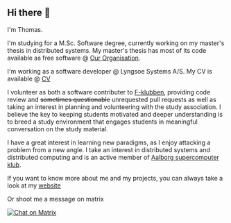 ## Hi there 👋
I'm Thomas.

I'm studying for a M.Sc. Software degree, currently working on my master's thesis in distributed systems. My master's thesis has most of its code available as free software @ [Our Organisation](https://github.com/aau-p9s).

I'm working as a software developer @ Lyngsoe Systems A/S. My CV is available @ [CV](https://github.com/Mast3rwaf1z/CV)

I volunteer as both a software contributer to [F-klubben](https://github.com/f-klubben), providing code review and ~~sometimes questionable~~ unrequested pull requests as well as taking an interest in planning and volunteering with the study association. I believe the key to keeping students motivated and deeper understanding is to breed a study environment that engages students in meaningful conversation on the study material.

I have a great interest in learning new paradigms, as I enjoy attacking a problem from a new angle. I take an interest in distributed systems and distributed computing and is an active member of [Aalborg supercomputer klub](https://github.com/aalborg-supercomputer-klubben).

If you want to know more about me and my projects, you can always take a look at my [website](https://skade.dev)

Or shoot me a message on matrix

[![Chat on Matrix](https://matrix.to/img/matrix-badge.svg)](https://matrix.to/#/@mast3r:skade.dev)
